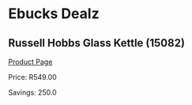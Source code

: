 
# Ebucks Dealz
## Russell Hobbs Glass Kettle (15082)
[Product Page](https://www.ebucks.com/web/shop/productSelected.do?prodId=1155334177&catId=704985963)

Price: R549.00

Savings: 250.0


	